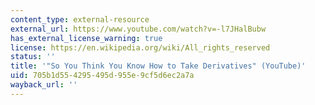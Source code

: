 ```yaml
---
content_type: external-resource
external_url: https://www.youtube.com/watch?v=-l7JHalBubw
has_external_license_warning: true
license: https://en.wikipedia.org/wiki/All_rights_reserved
status: ''
title: '"So You Think You Know How to Take Derivatives" (YouTube)'
uid: 705b1d55-4295-495d-955e-9cf5d6ec2a7a
wayback_url: ''
---
```

